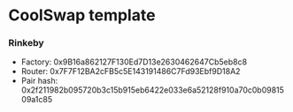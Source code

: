 # CoolSwap template

### Rinkeby

- Factory: 0x9B16a862127F130Ed7D13e2630462647Cb5eb8c8
- Router: 0x7F7F12BA2cFB5c5E143191486C7Fd93Ebf9D18A2
- Pair hash: 0x2f211982b095720b3c15b915eb6422e033e6a52128f910a70c0b0981509a1c85
